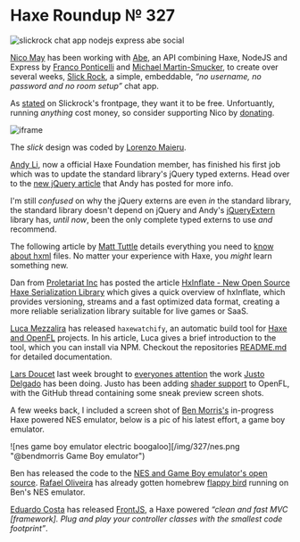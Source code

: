 [_template]: ../templates/roundup.html
[date]: / "2015-07-05 10:02:00"
[modified]: / "2015-07-05 10:02:00"
[published]: / "2015-07-05 10:02:00"
[“”]: a ""
# Haxe Roundup № 327

![slickrock chat app nodejs express abe social](/img/327/slickrock.jpg "Slickrock.io - simple, embeddable chat rooms")

[Nico May][tw1] has been working with [Abe][l1], an API combining Haxe, NodeJS
and Express by [Franco Ponticelli][gh1] and [Michael Martin-Smucker][gh2], to create
over several weeks, [Slick Rock][l2], a simple, embeddable, _“no username, no password
and no room setup”_ chat app.

As [stated][l3] on Slickrock's frontpage, they want it to be free. Unfortuantly,
running _anything_ cost money, so consider supporting Nico by [donating][l4].

![iframe](aqueous-basin.herokuapp.com/homepage)

The _slick_ design was coded by [Lorenzo Maieru][tw2].

[Andy Li][tw3], now a official Haxe Foundation member, has finished his first
job which was to update the standard library's jQuery typed externs. Head over 
to the [new jQuery article][l5] that Andy has posted for more info.

I'm still _confused_ on why the jQuery externs are even _in_ the standard library,
the standard library doesn't depend on jQuery and Andy's [jQueryExtern][l6] library
has, _until now_, been the only complete typed externs to use _and_ recommend.

The following article by [Matt Tuttle][tw4] details everything you need to [know
about hxml][l6] files. No matter your experience with Haxe, you _might_ learn
something new.

Dan from [Proletariat Inc][tw5] has posted the article [HxInflate - New Open Source Haxe
Serialization Library][l7] which gives a quick overview of hxInflate, which provides
versioning, streams and a fast optimized data format, creating a more
reliable serialization library suitable for live games or SaaS.

[Luca Mezzalira][tw6] has released `haxewatchify`, an automatic build tool for [Haxe
and OpenFL][l8] projects. In his article, Luca gives a brief introduction to the
tool, which you can install via NPM. Checkout the repositories [README.md][l9]
for detailed documentation.

[Lars Doucet][tw7] last week brought to [everyones attention][l10] the work 
[Justo Delgado][tw8] has been doing. Justo has been adding [shader support][l11]
to OpenFL, with the GitHub thread containing some sneak preview screen shots.

A few weeks back, I included a screen shot of [Ben Morris's][tw9] in-progress
Haxe powered NES emulator, below is a pic of his latest effort, a game boy emulator.

![nes game boy emulator electric boogaloo][/img/327/nes.png "@bendmorris Game Boy emulator")

Ben has released the code to the [NES and Game Boy emulator's open source][l12].
[Rafael Oliveira][tw10] has already gotten homebrew [flappy bird][l13] running on
Ben's NES emulator.

[Eduardo Costa][gh3] has released [FrontJS][l14], a Haxe powered _“clean and fast
MVC [framework]. Plug and play your controller classes with the 
smallest code footprint”_.

[gh3]: https://github.com/eduardo-costa "@eduardo-costa"
[gh2]: https://github.com/mlms13 "@mlms13"
[gh1]: https://github.com/fponticelli "@fponticelli"
	
[tw10]: https://twitter.com/sudoestegames "@sudoestegames"
[tw9]: https://twitter.com/bendmorris "@bendmorris"
[tw8]: https://twitter.com/jdbaudi "@jdbaudi"
[tw7]: https://twitter.com/larsiusprime "@larsiusprime"
[tw6]: https://twitter.com/lucamezzalira/ "@lucamezzalira"
[tw5]: https://twitter.com/proletariat_inc "@proletariat_inc"
[tw4]: https://twitter.com/Matt_Tuttle "@Matt_Tuttle"
[tw3]: https://twitter.com/andy_li/ "@andy_li"
[tw2]: https://twitter.com/LorenzoMaieru "@LorenzoMaieru"
[tw1]: https://twitter.com/nico_m__ "@nico_m__"
	
[l14]: https://github.com/eduardo-costa/frontjs "FrontJS on GitHub"
[l13]: https://twitter.com/sudoestegames/status/616307574951014401 "Flappy Bird on Haxe NES Emulator"
[l12]: https://github.com/retrio "Retr.io on GitHub"
[l11]: https://github.com/openfl/openfl/pull/697 "OpenFL Shader Support"
[l10]: https://twitter.com/larsiusprime/status/616325355847176193 "Shader support coming to OpenFL"
[l9]: https://github.com/lucamezzalira/haxe-watchify "Haxe Watchify on GitHub"
[l8]: http://lucamezzalira.com/2015/07/04/haxe-watchify-automatic-build-tool-for-haxe-and-openfl-projects/ "Haxe Watchify: Automatic build tool for Haxe and OpenFL projects"
[l7]: http://proletariat.com/blog/2015/07/01/hxinflate-new-open-source-haxe-serialization-library "HxInflate - A New Open Source Haxe Serialiization Library"
[l6]: http://matttuttle.com/2015/06/hxml-overview/ "HXML overview for Haxe"
[l5]: http://blog.onthewings.net/2015/07/02/new-jquery-extern-arrived-at-haxe-std-lib/ "New jQuery extern arrived in Haxe Standard Library"
[l4]: https://www.paypal.com/cgi-bin/webscr?cmd=_donations&business=nico%2emay99%40gmail%2ecom&lc=CA&item_name=slickrock%2eio&currency_code=CAD&bn=PP%2dDonationsBF%3a%26text%3ddonate%2e%3aNonHosted "Donate to help run and grow slickrock.io"
[l3]: http://chat.slickrock.io/#about "About Slickrock"
[l2]: http://chat.slickrock.io/ "Simple, embeddable chat rooms"
[l1]: https://github.com/abedev "Abe on GitHub"